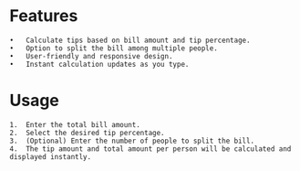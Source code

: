 # Features

	•	Calculate tips based on bill amount and tip percentage.
	•	Option to split the bill among multiple people.
	•	User-friendly and responsive design.
	•	Instant calculation updates as you type.

# Usage

	1.	Enter the total bill amount.
	2.	Select the desired tip percentage.
	3.	(Optional) Enter the number of people to split the bill.
	4.	The tip amount and total amount per person will be calculated and displayed instantly.
